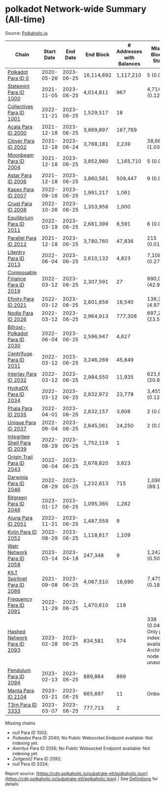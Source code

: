 # polkadot Network-wide Summary (All-time)

Source: [Polkaholic.io](https://polkaholic.io)


| Chain            | Start Date | End Date | End Block | # Addresses with Balances | Missing Blocks / Status |
| ---------------- | ---------- | ---------| --------- | ------------------------- | ----------------------- |
| [Polkadot Para ID 0](/polkadot/0-polkadot) | 2020-05-26 | 2023-06-25 | 16,114,692 |  1,117,210 | 5 (0.00%)  |
| [Statemint Para ID 1000](/polkadot/1000-statemint) | 2021-11-05 | 2023-06-25 | 4,014,811 |  967 | 4,714 (0.12%)  |
| [Collectives Para ID 1001](/polkadot/1001-collectives) | 2022-11-21 | 2023-06-25 | 1,529,517 |  18 |    |
| [Acala Para ID 2000](/polkadot/2000-acala) | 2021-12-18 | 2023-06-25 | 3,869,897 |  167,769 |    |
| [Clover Para ID 2002](/polkadot/2002-clover) | 2021-12-18 | 2023-06-24 | 3,768,181 |  2,239 | 38,662 (1.03%)  |
| [Moonbeam Para ID 2004](/polkadot/2004-moonbeam) | 2021-12-18 | 2023-06-25 | 3,852,980 |  1,165,710 | 5 (0.00%)  |
| [Astar Para ID 2006](/polkadot/2006-astar) | 2021-12-18 | 2023-06-25 | 3,860,581 |  509,447 | 9 (0.00%)  |
| [Kapex Para ID 2007](/polkadot/2007-kapex) | 2022-09-16 | 2023-06-25 | 1,991,217 |  1,061 |    |
| [Crust Para ID 2008](/polkadot/2008-crust) | 2022-10-26 | 2023-06-25 | 1,353,956 |  1,000 |    |
| [Equilibrium Para ID 2011](/polkadot/2011-equilibrium) | 2022-03-19 | 2023-06-25 | 2,661,399 |  8,591 | 6 (0.00%)  |
| [Parallel Para ID 2012](/polkadot/2012-parallel) | 2021-12-18 | 2023-06-25 | 3,780,760 |  47,836 | 215 (0.01%)  |
| [Litentry Para ID 2013](/polkadot/2013-litentry) | 2022-06-04 | 2023-06-25 | 2,610,132 |  4,823 | 7,108 (0.27%)  |
| [Composable Finance Para ID 2019](/polkadot/2019-composable) | 2022-03-12 | 2023-06-25 | 2,307,591 |  27 | 990,056 (42.90%)  |
| [Efinity Para ID 2021](/polkadot/2021-efinity) | 2022-03-12 | 2023-06-25 | 2,801,656 |  16,540 | 139,366 (4.97%)  |
| [Nodle Para ID 2026](/polkadot/2026-nodle) | 2022-03-12 | 2023-06-25 | 2,964,913 |  777,308 | 697,249 (23.52%)  |
| [Bifrost-Polkadot Para ID 2030](/polkadot/2030-bifrost-dot) | 2022-06-04 | 2023-06-25 | 2,596,947 |  4,627 |    |
| [Centrifuge Para ID 2031](/polkadot/2031-centrifuge) | 2022-03-12 | 2023-06-25 | 3,246,269 |  45,849 |    |
| [Interlay Para ID 2032](/polkadot/2032-interlay) | 2022-03-12 | 2023-06-25 | 2,984,550 |  11,935 | 621,626 (20.83%)  |
| [HydraDX Para ID 2034](/polkadot/2034-hydradx) | 2022-03-12 | 2023-06-25 | 2,832,972 |  23,778 | 3,455 (0.12%)  |
| [Phala Para ID 2035](/polkadot/2035-phala) | 2022-04-01 | 2023-06-25 | 2,832,157 |  3,608 | 2 (0.00%)  |
| [Unique Para ID 2037](/polkadot/2037-unique) | 2022-06-04 | 2023-06-25 | 2,645,061 |  24,250 | 2 (0.00%)  |
| [Integritee Shell Para ID 2039](/polkadot/2039-integritee-shell) | 2022-08-29 | 2023-06-25 | 1,752,119 |  1 |    |
| [Origin Trail Para ID 2043](/polkadot/2043-origintrail) | 2022-06-04 | 2023-06-25 | 2,678,820 |  3,623 |    |
| [Darwinia Para ID 2046](/polkadot/2046-darwinia) | 2022-08-29 | 2023-06-25 | 1,232,613 |  715 | 1,098,407 (89.11%)  |
| [Bitgreen Para ID 2048](/polkadot/2048-bitgreen) | 2023-01-17 | 2023-06-25 | 1,095,365 |  1,282 |    |
| [Ajuna Para ID 2051](/polkadot/2051-ajuna) | 2022-11-21 | 2023-06-25 | 1,487,559 |  9 |    |
| [Kylin Para ID 2052](/polkadot/2052-kylin) | 2022-08-29 | 2023-06-25 | 1,118,817 |  1,109 |    |
| [Watr Network Para ID 2058](/polkadot/2058-watr) | 2023-03-14 | 2023-04-18 | 247,348 |  9 | 1,242 (0.50%)  |
| [KILT Spiritnet Para ID 2086](/polkadot/2086-kilt) | 2021-09-08 | 2023-06-25 | 4,067,510 |  18,690 | 7,475 (0.18%)  |
| [Frequency Para ID 2091](/polkadot/2091-frequency) | 2022-11-29 | 2023-06-25 | 1,470,610 |  118 |    |
| [Hashed Network Para ID 2093](/polkadot/2093-hashed) | 2023-02-28 | 2023-06-25 | 834,581 |  574 | 338 (0.04%) Only partial index available: Archive node unavailable |
| [Pendulum Para ID 2094](/polkadot/2094-pendulum) | 2023-02-13 | 2023-06-25 | 889,864 |  899 |    |
| [Manta Para ID 2104](/polkadot/2104-manta) | 2023-03-21 | 2023-06-25 | 665,897 |  11 |   Onboarding |
| [T3rn Para ID 3333](/polkadot/3333-t3rn) | 2023-03-07 | 2023-06-25 | 777,713 |  2 |    |

Missing chains


* *null* Para ID 1002; 
* *Polkadex* Para ID 2040; No Public Websocket Endpoint available: Not indexing yet.
* *Aventus* Para ID 2056; No Public Websocket Endpoint available: Not indexing yet.
* *Zeitgeist2* Para ID 2092; 
* *null* Para ID 3334; 

Report source: [https://cdn.polkaholic.io/substrate-etl/polkaholic.json](https://cdn.polkaholic.io/substrate-etl/polkaholic.json) | See [Definitions](/DEFINITIONS.md) for details
